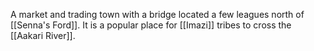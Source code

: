 A market and trading town with a bridge located a few leagues north of [[Senna's Ford]]. It is a popular place for [[Imazi]] tribes to cross the [[Aakari River]].